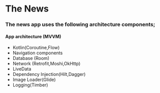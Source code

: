 # The News
### The news app uses the following architecture components;
#### App architecture (MVVM)
- Kotlin(Coroutine,Flow)
- Navigation components
- Database (Room)
- Network (Retrofit,Moshi,OkHttp)
- LiveData
- Dependency Injection(Hilt,Dagger)
- Image Loader(Glide)
- Logging(Timber)
